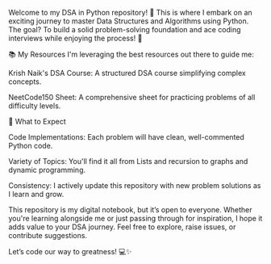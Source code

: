 Welcome to my DSA in Python repository! 🚀 This is where I embark on an exciting journey to master Data Structures and Algorithms using Python. The goal? To build a solid problem-solving foundation and ace coding interviews while enjoying the process! 🎯

📚 My Resources
I'm leveraging the best resources out there to guide me:

Krish Naik's DSA Course: A structured DSA course simplifying complex concepts.

NeetCode150 Sheet: A comprehensive sheet for practicing problems of all difficulty levels.

🌟 What to Expect

Code Implementations: Each problem will have clean, well-commented Python code.

Variety of Topics: You'll find it all from Lists and recursion to graphs and dynamic programming.

Consistency: I actively update this repository with new problem solutions as I learn and grow.

This repository is my digital notebook, but it’s open to everyone. Whether you're learning alongside me or just passing through for inspiration, I hope it adds value to your DSA journey. Feel free to explore, raise issues, or contribute suggestions.


Let’s code our way to greatness! 💻✨
